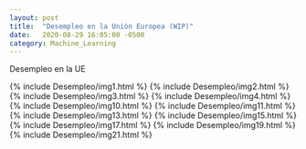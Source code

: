 ```yaml
---
layout: post
title:  "Desempleo en la Unión Europea (WIP)"
date:   2020-08-29 16:05:00 -0500
category: Machine_Learning
---
```


Desempleo en la UE

<!--more-->

{% include Desempleo/img1.html %}
{% include Desempleo/img2.html %}
{% include Desempleo/img3.html %}
{% include Desempleo/img4.html %}
{% include Desempleo/img10.html %}
{% include Desempleo/img11.html %}
{% include Desempleo/img13.html %}
{% include Desempleo/img15.html %}
{% include Desempleo/img17.html %}
{% include Desempleo/img19.html %}
{% include Desempleo/img21.html %}

